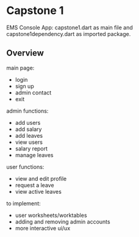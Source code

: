 # Capstone 1

EMS Console App: capstone1.dart as main file
and capstone1dependency.dart as imported package.

## Overview

main page:

- login
- sign up
- admin contact
- exit

admin functions:
- add users
- add salary
- add leaves
- view users
- salary report
- manage leaves

user functions:
- view and edit profile
- request a leave
- view active leaves

to implement:
- user worksheets/worktables
- adding and removing admin accounts
- more interactive ui/ux
